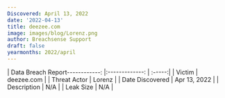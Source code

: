 ```yaml
---
Discovered: April 13, 2022
date: '2022-04-13'
title: deezee.com
image: images/blog/Lorenz.png
author: Breachsense Support
draft: false
yearmonths: 2022/april
---
```


| Data Breach Report------------:   |:-------------:    | :-----:|
| Victim    | deezee.com      | 
| Threat Actor    | Lorenz      | 
| Date Discovered    | Apr 13, 2022      | 
| Description    | N/A      | 
| Leak Size    | N/A      | 


